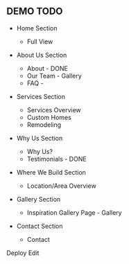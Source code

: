 ## DEMO TODO
- Home Section
	- Full View

- About Us Section
	- About - DONE
	- Our Team - Gallery
	- FAQ - 

- Services Section
	- Services Overview 
	- Custom Homes
	- Remodeling

- Why Us Section
	- Why Us?
	- Testimonials - DONE

- Where We Build Section
	- Location/Area Overview 

- Gallery Section
	- Inspiration Gallery Page - Gallery

- Contact Section
	- Contact

Deploy Edit